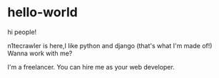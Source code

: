 # hello-world

hi people!

n1tecrawler is here,I like python and django (that's what I'm made of!)
Wanna work with me?

I'm a freelancer.
You can hire me as your web developer.

